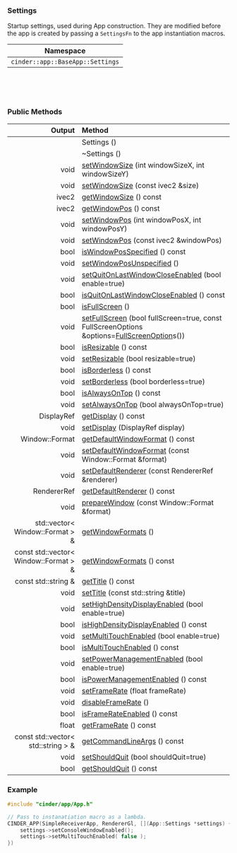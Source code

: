 ### Settings

Startup settings, used during App construction. They are modified before the app is created by passing a `SettingsFn` to the app instantiation macros.

| Namespace |
|------------
| `cinder::app::BaseApp::Settings`

<br>
<br>
<br>

### Public Methods

| Output        | Method                                                      |
|--------------:|:------------------------------------------------------------|
|        | Settings ()
|        | ~Settings ()
| void   | [setWindowSize](cinder__app__AppBase__Settings.setWindowSize.md) (int windowSizeX, int windowSizeY)
| void   | [setWindowSize](cinder__app__AppBase__Settings.setWindowSize.md) (const ivec2 &size)
| ivec2  | [getWindowSize](cinder__app__AppBase__Settings.getWindowSize.md) () const
| ivec2  | [getWindowPos](cinder__app__AppBase__Settings.getWindowPos.md) () const
| void   | [setWindowPos](cinder__app__AppBase__Settings.setWindowPos.md) (int windowPosX, int windowPosY)
| void   | [setWindowPos](cinder__app__AppBase__Settings.setWindowPos.md) (const ivec2 &windowPos)
| bool   | [isWindowPosSpecified](cinder__app__AppBase__Settings.isWindowPosSpecified.md) () const
| void   | [setWindowPosUnspecified](cinder__app__AppBase__Settings.setWindowPosUnspecified.md) ()
| void   | [setQuitOnLastWindowCloseEnabled](cinder__app__AppBase__Settings.setQuitOnLastWindowCloseEnabled.md) (bool enable=true)
| bool   | [isQuitOnLastWindowCloseEnabled](cinder__app__AppBase__Settings.isQuitOnLastWindowCloseEnabled.md) () const
| bool   | [isFullScreen](cinder__app__AppBase__Settings.isFullScreen.md) ()
| void   | [setFullScreen](cinder__app__AppBase__Settings.setFullScreen.md) (bool fullScreen=true, const FullScreenOptions &options=[FullScreenOption](cinder__app__AppBase__Settings.FullScreenOption.md)s())
| bool   | [isResizable](cinder__app__AppBase__Settings.isResizable.md) () const
| void   | [setResizable](cinder__app__AppBase__Settings.setResizable.md) (bool resizable=true)
| bool   | [isBorderless](cinder__app__AppBase__Settings.isBorderless.md) () const
| void   | [setBorderless](cinder__app__AppBase__Settings.setBorderless.md) (bool borderless=true)
| bool   | [isAlwaysOnTop](cinder__app__AppBase__Settings.isAlwaysOnTop.md) () const
| void   | [setAlwaysOnTop](cinder__app__AppBase__Settings.setAlwaysOnTop.md) (bool alwaysOnTop=true)
| DisplayRef   | [getDisplay](cinder__app__AppBase__Settings.getDisplay.md) () const
| void   | [setDisplay](cinder__app__AppBase__Settings.setDisplay.md) (DisplayRef display)
| Window::Format   | [getDefaultWindowFormat](cinder__app__AppBase__Settings.getDefaultWindowFormat.md) () const
| void   | [setDefaultWindowFormat](cinder__app__AppBase__Settings.setDefaultWindowFormat.md) (const Window::Format &format)
| void   | [setDefaultRenderer](cinder__app__AppBase__Settings.setDefaultRenderer.md) (const RendererRef &renderer)
| RendererRef   | [getDefaultRenderer](cinder__app__AppBase__Settings.getDefaultRenderer.md) () const
| void | [prepareWindow](cinder__app__AppBase__Settings.prepareWindow.md) (const Window::Format &format)
| std::vector< Window::Format > & | [getWindowFormats](cinder__app__AppBase__Settings.getWindowFormats.md) ()
| const std::vector< Window::Format > & | [getWindowFormats](cinder__app__AppBase__Settings.getWindowFormats.md) () const
| const std::string &   | [getTitle](cinder__app__AppBase__Settings.getTitle.md) () const
| void   | [setTitle](cinder__app__AppBase__Settings.setTitle.md) (const std::string &title)
| void   | [setHighDensityDisplayEnabled](cinder__app__AppBase__Settings.setHighDensityDisplayEnabled.md) (bool enable=true)
| bool   | [isHighDensityDisplayEnabled](cinder__app__AppBase__Settings.isHighDensityDisplayEnabled.md) () const
| void   | [setMultiTouchEnabled](cinder__app__AppBase__Settings.setMultiTouchEnabled.md) (bool enable=true)
| bool   | [isMultiTouchEnabled](cinder__app__AppBase__Settings.isMultiTouchEnabled.md) () const
| void   | [setPowerManagementEnabled](cinder__app__AppBase__Settings.setPowerManagementEnabled.md) (bool enable=true)
| bool   | [isPowerManagementEnabled](cinder__app__AppBase__Settings.isPowerManagementEnabled.md) () const
| void   | [setFrameRate](cinder__app__AppBase__Settings.setFrameRate.md) (float frameRate)
| void   | [disableFrameRate](cinder__app__AppBase__Settings.disableFrameRate.md) ()
| bool   | [isFrameRateEnabled](cinder__app__AppBase__Settings.isFrameRateEnabled.md) () const
| float   | [getFrameRate](cinder__app__AppBase__Settings.getFrameRate.md) () const
| const std::vector< std::string > &   | [getCommandLineArgs](cinder__app__AppBase__Settings.getCommandLineArgs.md) () const
| void   | [setShouldQuit](cinder__app__AppBase__Settings.setShouldQuit.md) (bool shouldQuit=true)
| bool   | [getShouldQuit](cinder__app__AppBase__Settings.getShouldQuit.md) () const

### Example

```cpp
#include "cinder/app/App.h"

// Pass to instanatiation macro as a lambda.
CINDER_APP(SimpleReceiverApp, RendererGl, [](App::Settings *settings) {
	settings->setConsoleWindowEnabled();
	settings->setMultiTouchEnabled( false );
})
```
